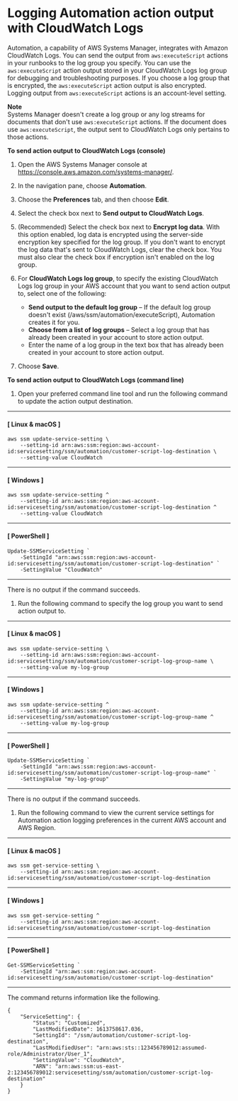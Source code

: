 # Logging Automation action output with CloudWatch Logs<a name="automation-action-logging"></a>

Automation, a capability of AWS Systems Manager, integrates with Amazon CloudWatch Logs\. You can send the output from `aws:executeScript` actions in your runbooks to the log group you specify\. You can use the `aws:executeScript` action output stored in your CloudWatch Logs log group for debugging and troubleshooting purposes\. If you choose a log group that is encrypted, the `aws:executeScript` action output is also encrypted\. Logging output from `aws:executeScript` actions is an account\-level setting\.

**Note**  
Systems Manager doesn't create a log group or any log streams for documents that don't use `aws:executeScript` actions\. If the document does use `aws:executeScript`, the output sent to CloudWatch Logs only pertains to those actions\.

**To send action output to CloudWatch Logs \(console\)**

1. Open the AWS Systems Manager console at [https://console\.aws\.amazon\.com/systems\-manager/](https://console.aws.amazon.com/systems-manager/)\.

1. In the navigation pane, choose **Automation**\.

1. Choose the **Preferences** tab, and then choose **Edit**\.

1. Select the check box next to **Send output to CloudWatch Logs**\.

1. \(Recommended\) Select the check box next to **Encrypt log data**\. With this option enabled, log data is encrypted using the server\-side encryption key specified for the log group\. If you don't want to encrypt the log data that's sent to CloudWatch Logs, clear the check box\. You must also clear the check box if encryption isn't enabled on the log group\.

1. For **CloudWatch Logs log group**, to specify the existing CloudWatch Logs log group in your AWS account that you want to send action output to, select one of the following:
   + **Send output to the default log group** – If the default log group doesn't exist \(/aws/ssm/automation/executeScript\), Automation creates it for you\.
   + **Choose from a list of log groups** – Select a log group that has already been created in your account to store action output\.
   + Enter the name of a log group in the text box that has already been created in your account to store action output\.

1. Choose **Save**\.

**To send action output to CloudWatch Logs \(command line\)**

1. Open your preferred command line tool and run the following command to update the action output destination\.

------
#### [ Linux & macOS ]

   ```
   aws ssm update-service-setting \
       --setting-id arn:aws:ssm:region:aws-account-id:servicesetting/ssm/automation/customer-script-log-destination \
       --setting-value CloudWatch
   ```

------
#### [ Windows ]

   ```
   aws ssm update-service-setting ^
       --setting-id arn:aws:ssm:region:aws-account-id:servicesetting/ssm/automation/customer-script-log-destination ^
       --setting-value CloudWatch
   ```

------
#### [ PowerShell ]

   ```
   Update-SSMServiceSetting `
       -SettingId "arn:aws:ssm:region:aws-account-id:servicesetting/ssm/automation/customer-script-log-destination" `
       -SettingValue "CloudWatch"
   ```

------

   There is no output if the command succeeds\.

1. Run the following command to specify the log group you want to send action output to\.

------
#### [ Linux & macOS ]

   ```
   aws ssm update-service-setting \
       --setting-id arn:aws:ssm:region:aws-account-id:servicesetting/ssm/automation/customer-script-log-group-name \
       --setting-value my-log-group
   ```

------
#### [ Windows ]

   ```
   aws ssm update-service-setting ^
       --setting-id arn:aws:ssm:region:aws-account-id:servicesetting/ssm/automation/customer-script-log-group-name ^
       --setting-value my-log-group
   ```

------
#### [ PowerShell ]

   ```
   Update-SSMServiceSetting `
       -SettingId "arn:aws:ssm:region:aws-account-id:servicesetting/ssm/automation/customer-script-log-group-name" `
       -SettingValue "my-log-group"
   ```

------

   There is no output if the command succeeds\.

1. Run the following command to view the current service settings for Automation action logging preferences in the current AWS account and AWS Region\.

------
#### [ Linux & macOS ]

   ```
   aws ssm get-service-setting \
       --setting-id arn:aws:ssm:region:aws-account-id:servicesetting/ssm/automation/customer-script-log-destination
   ```

------
#### [ Windows ]

   ```
   aws ssm get-service-setting ^
       --setting-id arn:aws:ssm:region:aws-account-id:servicesetting/ssm/automation/customer-script-log-destination
   ```

------
#### [ PowerShell ]

   ```
   Get-SSMServiceSetting `
       -SettingId "arn:aws:ssm:region:aws-account-id:servicesetting/ssm/automation/customer-script-log-destination"
   ```

------

   The command returns information like the following\.

   ```
   {
       "ServiceSetting": {
           "Status": "Customized",
           "LastModifiedDate": 1613758617.036,
           "SettingId": "/ssm/automation/customer-script-log-destination",
           "LastModifiedUser": "arn:aws:sts::123456789012:assumed-role/Administrator/User_1",
           "SettingValue": "CloudWatch",
           "ARN": "arn:aws:ssm:us-east-2:123456789012:servicesetting/ssm/automation/customer-script-log-destination"
       }
   }
   ```